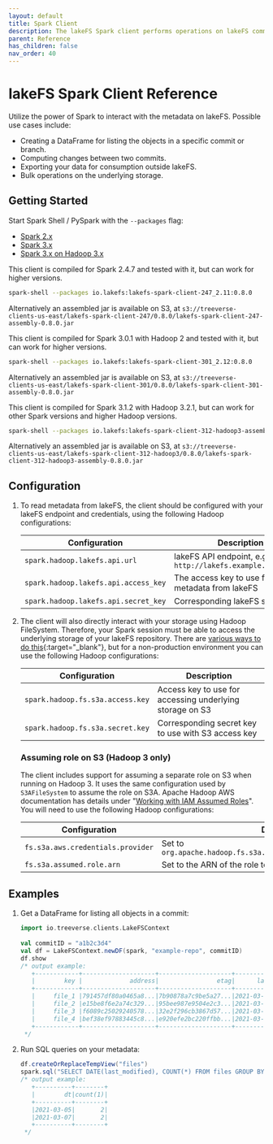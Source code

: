 ```yaml
---
layout: default
title: Spark Client
description: The lakeFS Spark client performs operations on lakeFS committed metadata stored in the object store. 
parent: Reference
has_children: false
nav_order: 40
---
```



# lakeFS Spark Client Reference

Utilize the power of Spark to interact with the metadata on lakeFS. Possible use cases include:

* Creating a DataFrame for listing the objects in a specific commit or branch.
* Computing changes between two commits.
* Exporting your data for consumption outside lakeFS.
* Bulk operations on the underlying storage.

## Getting Started

Start Spark Shell / PySpark with the `--packages` flag:

<div class="tabs">
  <ul>
    <li><a href="#packages-2">Spark 2.x</a></li>
	<li><a href="#packages-3-hadoop2">Spark 3.x</a></li>
	<li><a href="#packages-3-hadoop3">Spark 3.x on Hadoop 3.x</a></li>
  </ul>
  <div markdown="1" id="packages-2">
  This client is compiled for Spark 2.4.7 and tested with it, but can work for higher versions.

  ```bash
  spark-shell --packages io.lakefs:lakefs-spark-client-247_2.11:0.8.0
  ```
  
  Alternatively an assembled jar is available on S3, at
  `s3://treeverse-clients-us-east/lakefs-spark-client-247/0.8.0/lakefs-spark-client-247-assembly-0.8.0.jar`
  </div>

  <div markdown="1" id="packages-3-hadoop2">
  This client is compiled for Spark 3.0.1 with Hadoop 2 and tested with it, but can work for
  higher versions.

  ```bash
  spark-shell --packages io.lakefs:lakefs-spark-client-301_2.12:0.8.0
  ```
  
  Alternatively an assembled jar is available on S3, at
  `s3://treeverse-clients-us-east/lakefs-spark-client-301/0.8.0/lakefs-spark-client-301-assembly-0.8.0.jar`
  </div> 

  <div markdown="1" id="packages-3-hadoop3">
  This client is compiled for Spark 3.1.2 with Hadoop 3.2.1, but can work for other Spark
  versions and higher Hadoop versions.
  
  ```bash
  spark-shell --packages io.lakefs:lakefs-spark-client-312-hadoop3-assembly_2.12:0.8.0
  ```

  Alternatively an assembled jar is available on S3, at
  `s3://treeverse-clients-us-east/lakefs-spark-client-312-hadoop3/0.8.0/lakefs-spark-client-312-hadoop3-assembly-0.8.0.jar`
  </div>

## Configuration

1. To read metadata from lakeFS, the client should be configured with your lakeFS endpoint and credentials, using the following Hadoop configurations:

   | Configuration                        | Description                                                  |
   |--------------------------------------|--------------------------------------------------------------|
   | `spark.hadoop.lakefs.api.url`        | lakeFS API endpoint, e.g: `http://lakefs.example.com/api/v1` |
   | `spark.hadoop.lakefs.api.access_key` | The access key to use for fetching metadata from lakeFS      |
   | `spark.hadoop.lakefs.api.secret_key` | Corresponding lakeFS secret key                              |

1. The client will also directly interact with your storage using Hadoop FileSystem.
   Therefore, your Spark session must be able to access the underlying storage of your lakeFS repository.
   There are [various ways to do this](https://hadoop.apache.org/docs/current/hadoop-aws/tools/hadoop-aws/index.html#Authenticating_with_S3){:target="_blank"},
   but for a non-production environment you can use the following Hadoop configurations:

   | Configuration                    | Description                                              |
   |----------------------------------|----------------------------------------------------------|
   | `spark.hadoop.fs.s3a.access.key` | Access key to use for accessing underlying storage on S3 |
   | `spark.hadoop.fs.s3a.secret.key` | Corresponding secret key to use with S3 access key       |

   ### Assuming role on S3 (Hadoop 3 only)

   The client includes support for assuming a separate role on S3 when
   running on Hadoop 3. It uses the same configuration used by
   `S3AFileSystem` to assume the role on S3A. Apache Hadoop AWS
   documentation has details under "[Working with IAM Assumed
   Roles][s3a-assumed-role]". You will need to use the following Hadoop
   configurations:
   
   | Configuration                     | Description                                                          |
   |-----------------------------------|----------------------------------------------------------------------|
   | `fs.s3a.aws.credentials.provider` | Set to `org.apache.hadoop.fs.s3a.auth.AssumedRoleCredentialProvider` |
   | `fs.s3a.assumed.role.arn`         | Set to the ARN of the role to assume                                 |

## Examples

1. Get a DataFrame for listing all objects in a commit:

   ```scala
   import io.treeverse.clients.LakeFSContext
    
   val commitID = "a1b2c3d4"
   val df = LakeFSContext.newDF(spark, "example-repo", commitID)
   df.show
   /* output example:
      +------------+--------------------+--------------------+-------------------+----+
      |        key |             address|                etag|      last_modified|size|
      +------------+--------------------+--------------------+-------------------+----+
      |     file_1 |791457df80a0465a8...|7b90878a7c9be5a27...|2021-03-05 11:23:30|  36|
      |     file_2 |e15be8f6e2a74c329...|95bee987e9504e2c3...|2021-03-05 11:45:25|  36|
      |     file_3 |f6089c25029240578...|32e2f296cb3867d57...|2021-03-07 13:43:19|  36|
      |     file_4 |bef38ef97883445c8...|e920efe2bc220ffbb...|2021-03-07 13:43:11|  13|
      +------------+--------------------+--------------------+-------------------+----+
    */
   ```

1. Run SQL queries on your metadata:

   ```scala
   df.createOrReplaceTempView("files")
   spark.sql("SELECT DATE(last_modified), COUNT(*) FROM files GROUP BY 1 ORDER BY 1")
   /* output example:
      +----------+--------+
      |        dt|count(1)|
      +----------+--------+
      |2021-03-05|       2|
      |2021-03-07|       2|
      +----------+--------+
    */
   ```


[s3a-assumed-role]:  https://hadoop.apache.org/docs/stable/hadoop-aws/tools/hadoop-aws/assumed_roles.html#Configuring_Assumed_Roles
